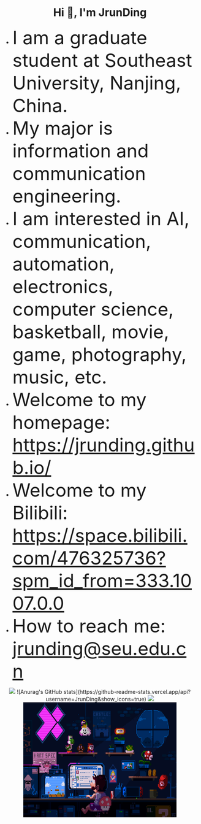 <h1 align="center">Hi 👋, I'm JrunDing</h1>

- <font size=8>I am a graduate student at Southeast University, Nanjing, China.</font>
- <font size=8>My major is information and communication engineering.</font>
- <font size=8>I am interested in AI, communication, automation, electronics, computer science, basketball, movie, game, photography, music, etc.</font>
- <font size=8>Welcome to my homepage: https://jrunding.github.io/</font>
- <font size=8>Welcome to my Bilibili: https://space.bilibili.com/476325736?spm_id_from=333.1007.0.0</font>
- <font size=8>How to reach me: jrunding@seu.edu.cn</font>


<div align="center">
<span>  </span>
<img height="150px" src="https://github-readme-stats.vercel.app/api?username=JrunDing" /><span> 
![Anurag's GitHub stats](https://github-readme-stats.vercel.app/api?username=JrunDing&show_icons=true)
</span><img height="150px" src="https://github-readme-stats.vercel.app/api/top-langs/?username=JrunDing&layout=compact&langs_count=8" />
<span>  </span>
</div>

<div align=center> <img width="400" height="300" src="https://github.com/codeman008/codeman008/blob/main/225813708-98b745f2-7d22-48cf-9150-083f1b00d6c9.gif"/> </div>

